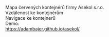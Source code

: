 Mapa červených kontejnérů firmy Asekol s.r.o.<br>
Vzdálenost ke kontejnérům<br>
Navigace ke kontejnerů<br>
Demo: <br>
<a href="https://adambajer.github.io/asekol/">https://adambajer.github.io/asekol/</a>
